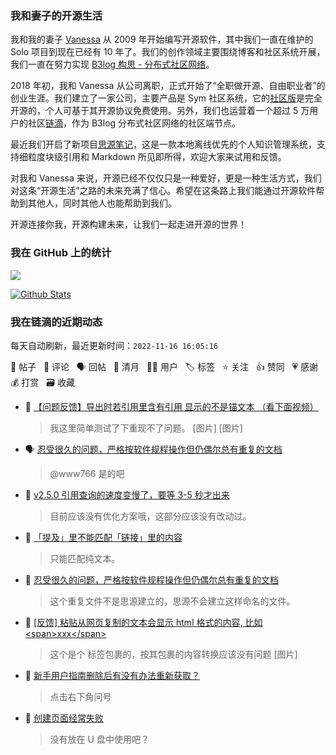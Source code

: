 ### 我和妻子的开源生活

我和我的妻子 [Vanessa](https://github.com/Vanessa219) 从 2009 年开始编写开源软件，其中我们一直在维护的 Solo 项目到现在已经有 10 年了。我们的创作领域主要围绕博客和社区系统开展，我们一直在努力实现 [B3log 构思 - 分布式社区网络](https://ld246.com/article/1546941897596)。

2018 年初，我和 Vanessa 从公司离职，正式开始了“全职做开源、自由职业者”的创业生涯。我们建立了一家公司，主要产品是 Sym 社区系统，它的[社区版](https://github.com/88250/symphony)是完全开源的，个人可基于其开源协议免费使用。另外，我们也运营着一个超过 5 万用户的社区[链滴](https://ld246.com)，作为 B3log 分布式社区网络的社区端节点。

最近我们开启了新项目[思源笔记](https://github.com/siyuan-note/siyuan)，这是一款本地离线优先的个人知识管理系统，支持细粒度块级引用和 Markdown 所见即所得，欢迎大家来试用和反馈。

对我和 Vanessa 来说，开源已经不仅仅只是一种爱好，更是一种生活方式，我们对这条“开源生活”之路的未来充满了信心。希望在这条路上我们能通过开源软件帮助到其他人，同时其他人也能帮助到我们。

开源连接你我，开源构建未来，让我们一起走进开源的世界！

### 我在 GitHub 上的统计

<a title="Hits" target="_blank" href="https://github.com/88250/88250"><img src="https://hits.b3log.org/88250/88250.svg"></a>

[![Github Stats](https://github-readme-stats.vercel.app/api?username=88250&theme=tokyonight&show_icons=true)](https://github.com/88250)

<!--events start -->

### 我在链滴的近期动态

每天自动刷新，最近更新时间：`2022-11-16 16:05:16`

📝 帖子 &nbsp; 💬 评论 &nbsp; 🗣 回帖 &nbsp; 🌙 清月 &nbsp; 👨‍💻 用户 &nbsp; 🏷️ 标签 &nbsp; ⭐️ 关注 &nbsp; 👍 赞同 &nbsp; 💗 感谢 &nbsp; 💰 打赏 &nbsp; 🗃 收藏

* 💬 [【问题反馈】导出时若引用里含有引用 显示的不是锚文本 （看下面视频）](https://ld246.com/article/1668560994200/comment/1668584177769#comments)

  > 我这里简单测试了下重现不了问题。 [图片] [图片]
* 🗣 [忍受很久的问题，严格按软件规程操作但仍偶尔总有重复的文档](https://ld246.com/article/1668575562560/comment/1668583658022#comments)

  > @www766 是的吧
* 💬 [v2.5.0 引用查询的速度变慢了，要等 3-5 秒才出来](https://ld246.com/article/1668577088213/comment/1668583762047#comments)

  > 目前应该没有优化方案哦，这部分应该没有改动过。
* 💬 [「提及」里不能匹配「链接」里的内容](https://ld246.com/article/1668580776448/comment/1668583688284#comments)

  > 只能匹配纯文本。
* 💬 [忍受很久的问题，严格按软件规程操作但仍偶尔总有重复的文档](https://ld246.com/article/1668575562560/comment/1668583658022#comments)

  > 这个重复文件不是思源建立的，思源不会建立这样命名的文件。
* 💬 [[反馈] 粘贴从网页复制的文本会显示 html 格式的内容, 比如 &lt;span&gt;xxx&lt;/span&gt;](https://ld246.com/article/1668568453049/comment/1668568658503#comments)

  > 这个是个  标签包裹的，按其包裹的内容转换应该没有问题 [图片]
* 💬 [新手用户指南删除后有没有办法重新获取？](https://ld246.com/article/1668561115921/comment/1668561208897#comments)

  > 点击右下角问号
* 💬 [创建页面经常失败](https://ld246.com/article/1662898990898/comment/1668557357870#comments)

  > 没有放在 U 盘中使用吧？


<!--events end -->

